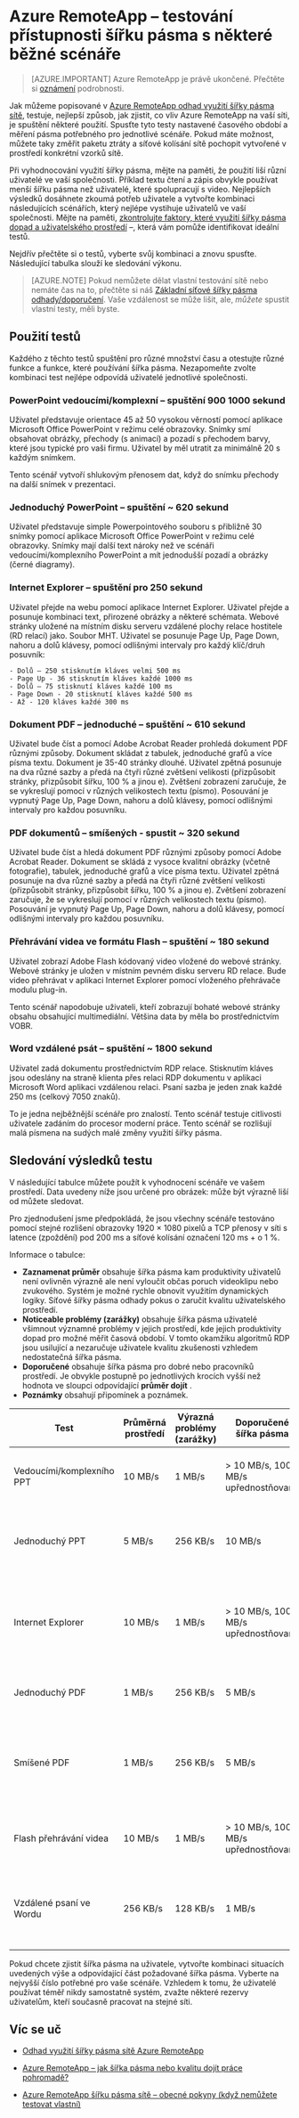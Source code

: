 <properties 
    pageTitle="Azure RemoteApp – testování přístupnosti šířku pásma s některé běžné scénáře | Microsoft Azure"
    description="Zjistěte, jak asi obvyklé scénáře použití, které vám pomohou zjistit potřeb šířky pásma pro Azure RemoteApp."
    services="remoteapp"
    documentationCenter="" 
    authors="lizap" 
    manager="mbaldwin" />

<tags 
    ms.service="remoteapp" 
    ms.workload="compute" 
    ms.tgt_pltfrm="na" 
    ms.devlang="na" 
    ms.topic="article" 
    ms.date="08/15/2016" 
    ms.author="elizapo" />
    
# <a name="azure-remoteapp---testing-your-network-bandwidth-usage-with-some-common-scenarios"></a>Azure RemoteApp – testování přístupnosti šířku pásma s některé běžné scénáře

> [AZURE.IMPORTANT]
> Azure RemoteApp je právě ukončené. Přečtěte si [oznámení](https://go.microsoft.com/fwlink/?linkid=821148) podrobnosti.

Jak můžeme popisované v [Azure RemoteApp odhad využití šířky pásma sítě](remoteapp-bandwidth.md), testuje, nejlepší způsob, jak zjistit, co vliv Azure RemoteApp na vaší síti, je spuštění některé použití. Spusťte tyto testy nastavené časového období a měření pásma potřebného pro jednotlivé scénáře. Pokud máte možnost, můžete taky změřit paketu ztráty a síťové kolísání sítě pochopit vytvořené v prostředí konkrétní vzorků sítě.

    
Při vyhodnocování využití šířky pásma, mějte na paměti, že použití liší různí uživatelé ve vaší společnosti. Příklad textu čtení a zápis obvykle používat menší šířku pásma než uživatelé, které spolupracují s video. Nejlepších výsledků dosáhnete zkoumá potřeb uživatele a vytvořte kombinaci následujících scénářích, který nejlépe vystihuje uživatelů ve vaší společnosti. Mějte na paměti, [zkontrolujte faktory, které využití šířky pásma dopad a uživatelského prostředí](remoteapp-bandwidthexperience.md) –, která vám pomůže identifikovat ideální testů.

Nejdřív přečtěte si o testů, vyberte svůj kombinaci a znovu spusťte. Následující tabulka slouží ke sledování výkonu.

>[AZURE.NOTE] Pokud nemůžete dělat vlastní testování sítě nebo nemáte čas na to, přečtěte si náš [Základní síťové šířky pásma odhady/doporučení](remoteapp-bandwidthguidelines.md). Vaše vzdálenost se může lišit, ale, *můžete* spustit vlastní testy, měli byste.


## <a name="the-usage-tests"></a>Použití testů
Každého z těchto testů spuštění pro různé množství času a otestujte různé funkce a funkce, které používání šířka pásma. Nezapomeňte zvolte kombinaci test nejlépe odpovídá uživatelé jednotlivé společnosti.
 
### <a name="executivecomplex-powerpoint---run-for-900-1000-seconds"></a>PowerPoint vedoucími/komplexní – spuštění 900 1000 sekund

Uživatel představuje orientace 45 až 50 vysokou věrností pomocí aplikace Microsoft Office PowerPoint v režimu celé obrazovky. Snímky smí obsahovat obrázky, přechody (s animací) a pozadí s přechodem barvy, které jsou typické pro vaši firmu. Uživatel by měl utratit za minimálně 20 s každým snímkem.
    
Tento scénář vytvoří shlukovým přenosem dat, když do snímku přechody na další snímek v prezentaci.
    
### <a name="simple-powerpoint---run-for-620-seconds"></a>Jednoduchý PowerPoint – spuštění ~ 620 sekund

Uživatel představuje simple Powerpointového souboru s přibližně 30 snímky pomocí aplikace Microsoft Office PowerPoint v režimu celé obrazovky. Snímky mají další text nároky než ve scénáři vedoucími/komplexního PowerPoint a mít jednodušší pozadí a obrázky (černé diagramy). 
    
### <a name="internet-explorer---run-for-250-seconds"></a>Internet Explorer – spuštění pro 250 sekund

Uživatel přejde na webu pomocí aplikace Internet Explorer. Uživatel přejde a posunuje kombinaci text, přirozené obrázky a některé schémata. Webové stránky uložené na místním disku serveru vzdálené plochy relace hostitele (RD relací) jako. Soubor MHT. Uživatel se posunuje Page Up, Page Down, nahoru a dolů klávesy, pomocí odlišnými intervaly pro každý klíč/druh posuvník:
    
    - Dolů – 250 stisknutím kláves velmi 500 ms
    - Page Up - 36 stisknutím kláves každé 1000 ms
    - Dolů – 75 stisknutí kláves každé 100 ms
    - Page Down - 20 stisknutí kláves každé 500 ms
    - Až - 120 kláves každé 300 ms
    
### <a name="pdf-document---simple---run-for-610-seconds"></a>Dokument PDF – jednoduché – spuštění ~ 610 sekund
Uživatel bude číst a pomocí Adobe Acrobat Reader prohledá dokument PDF různými způsoby. Dokument skládat z tabulek, jednoduché grafů a více písma textu. Dokument je 35-40 stránky dlouhé. Uživatel zpětná posunuje na dva různé sazby a předá na čtyři různé zvětšení velikosti (přizpůsobit stránky, přizpůsobit šířku, 100 % a jinou e). Zvětšení zobrazení zaručuje, že se vykreslují pomocí v různých velikostech textu (písmo). Posouvání je vypnutý Page Up, Page Down, nahoru a dolů klávesy, pomocí odlišnými intervaly pro každou posuvníku.

### <a name="pdf-document---mixed---run-for-320-seconds"></a>PDF dokumentů – smíšených - spustit ~ 320 sekund
Uživatel bude číst a hledá dokument PDF různými způsoby pomocí Adobe Acrobat Reader. Dokument se skládá z vysoce kvalitní obrázky (včetně fotografie), tabulek, jednoduché grafů a více písma textu. Uživatel zpětná posunuje na dva různé sazby a předá na čtyři různé zvětšení velikosti (přizpůsobit stránky, přizpůsobit šířku, 100 % a jinou e). Zvětšení zobrazení zaručuje, že se vykreslují pomocí v různých velikostech textu (písmo). Posouvání je vypnutý Page Up, Page Down, nahoru a dolů klávesy, pomocí odlišnými intervaly pro každou posuvníku.

### <a name="flash-video-playback---run-for-180-seconds"></a>Přehrávání videa ve formátu Flash – spuštění ~ 180 sekund
Uživatel zobrazí Adobe Flash kódovaný video vložené do webové stránky. Webové stránky je uložen v místním pevném disku serveru RD relace. Bude video přehrávat v aplikaci Internet Explorer pomocí vloženého přehrávače modulu plug-in.

Tento scénář napodobuje uživateli, kteří zobrazují bohaté webové stránky obsahu obsahující multimediální. Většina data by měla bo prostřednictvím VOBR.

### <a name="word-remote-typing---run-for-1800-seconds"></a>Word vzdálené psát – spuštění ~ 1800 sekund
Uživatel zadá dokumentu prostřednictvím RDP relace. Stisknutím kláves jsou odeslány na straně klienta přes relaci RDP dokumentu v aplikaci Microsoft Word aplikaci vzdálenou relaci. Psaní sazba je jeden znak každé 250 ms (celkový 7050 znaků). 

To je jedna nejběžnější scénáře pro znalostí. Tento scénář testuje citlivosti uživatele zadáním do procesor moderní práce. Tento scénář se rozlišují malá písmena na sudých malé změny využití šířky pásma.

## <a name="tracking-the-test-results"></a>Sledování výsledků testu

V následující tabulce můžete použít k vyhodnocení scénáře ve vašem prostředí. Data uvedeny níže jsou určené pro obrázek: může být výrazně liší od můžete sledovat. 

Pro zjednodušení jsme předpokládá, že jsou všechny scénáře testováno pomocí stejné rozlišení obrazovky 1920 × 1080 pixelů a TCP přenosy v síti s latence (zpoždění) pod 200 ms a síťové kolísání označení 120 ms + o 1 %.

Informace o tabulce:
- **Zaznamenat průměr** obsahuje šířka pásma kam produktivity uživatelů není ovlivněn výrazně ale není vyloučit občas poruch videoklipu nebo zvukového. Systém je možné rychle obnovit využitím dynamických logiky. Síťové šířky pásma odhady pokus o zaručit kvalitu uživatelského prostředí.
 - **Noticeable problémy (zarážky)** obsahuje šířka pásma uživatelé všimnout významné problémy v jejich prostředí, kde jejich produktivity dopad pro možné měřit časová období. V tomto okamžiku algoritmů RDP jsou usilující a nezaručuje uživatele kvalitu zkušenosti vzhledem nedostatečná šířka pásma.
 - **Doporučené** obsahuje šířka pásma pro dobré nebo pracovníků prostředí. Je obvykle postupně po jednotlivých krocích vyšší než hodnota ve sloupci odpovídající **průměr dojít** .
 - **Poznámky** obsahují připomínek a poznámek.
 
| Test                  | Průměrná prostředí | Výrazná problémy (zarážky) | Doporučené šířka pásma | Poznámky                                                              |
|-----------------------|--------------------|---------------------------------|-------------------------------|--------------------------------------------------------------------|
| Vedoucími/komplexního PPT | 10 MB/s             | 1 MB/s                           | > 10 MB/s, 100 MB/s upřednostňované    | Na 1 MB/s budou ztraceny mnoho animace                                   |
| Jednoduchý PPT            | 5 MB/s              | 256 KB/s                         | 10 MB/s                        | Na 256 KB/s snímky načíst s výrazná zpoždění                   |
| Internet Explorer     | 10 MB/s             | 1 MB/s                           | > 10 MB/s, 100 MB/s upřednostňované    | Na 1 MB/s videí web rozmazaně a trhané, rychlý pohyb mezi listy. problémy |
| Jednoduchý PDF            | 1 MB/s              | 256 KB/s                         | 5 MB/s                         | Na 256 KB/s trvá při načtení stránky                       |
| Smíšené PDF             | 1 MB/s             | 256 KB/s                         | 5 MB/s                         | Na 256 KB/s stránky trvá značné množství času načtení    |
| Flash přehrávání videa  | 10 MB/s             | 1 MB/s                           | > 10 MB/s, 100 MB/s upřednostňované    | Na 1 MB/s je zrnitý a některé snímky se nezobrazí.           |
| Vzdálené psaní ve Wordu    | 256 KB/s            | 128 KB/s                         | 1 MB/s                         | Na 256 KB/s uživateli všimnout dobu mezi stisknutím kláves             |

Pokud chcete zjistit šířka pásma na uživatele, vytvořte kombinaci situacích uvedených výše a odpovídající část požadované šířka pásma. Vyberte na nejvyšší číslo potřebné pro vaše scénáře. Vzhledem k tomu, že uživatelé používat téměř nikdy samostatně systém, zvažte některé rezervy uživatelům, kteří současně pracovat na stejné síti.
     
## <a name="learn-more"></a>Víc se uč
- [Odhad využití šířky pásma sítě Azure RemoteApp](remoteapp-bandwidth.md)

- [Azure RemoteApp – jak šířka pásma nebo kvalitu dojít práce pohromadě?](remoteapp-bandwidthexperience.md)

- [Azure RemoteApp šířku pásma sítě – obecné pokyny (když nemůžete testovat vlastní)](remoteapp-bandwidthguidelines.md)